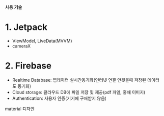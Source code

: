 **사용 기술**

# 1. Jetpack
- ViewModel, LiveData(MVVM)
- cameraX

# 2. Firebase
- Realtime Database: 앱데이터 실시간동기화(인터넷 연결 안됫을때 저장된 데이터도 동기화)
- Cloud storage: 클라우드 DB에 파일 저장 및 제공(pdf 파일, 홍채 이미지)
- Authentication: 사용자 인증(기기에 구애받지 않음)



material 디자인
